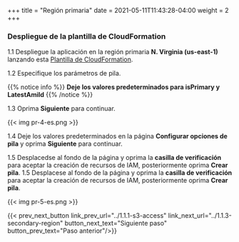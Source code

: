 +++
title = "Región primaria"
date =  2021-05-11T11:43:28-04:00
weight = 2
+++

### Despliegue de la plantilla de CloudFormation

1.1 Despliegue la aplicación en la región primaria **N. Virginia (us-east-1)** lanzando esta [Plantilla de CloudFormation](https://console.aws.amazon.com/cloudformation/home?region=us-east-1#/stacks/create/template?stackName=hot-primary&templateURL=https://ee-assets-prod-us-east-1.s3.amazonaws.com/modules/7ebe40ac15b94a1e815828a877bde9b3/v9/HotStandby.yaml).

1.2  Especifique los parámetros de pila.

{{% notice info %}}
**Deje los valores predeterminados para isPrimary y LatestAmiId**
{{% /notice %}}

1.3 Oprima **Siguiente** para continuar.

{{< img pr-4-es.png >}}

1.4 Deje los valores predeterminados en la página **Configurar opciones de pila** y oprima **Siguiente** para continuar.

1.5 Desplacedse al fondo de la página y oprima la **casilla de verificación** para aceptar la creación de recursos de IAM, posteriormente oprima **Crear pila**.
1.5 Desplacese al fondo de la página y oprima la **casilla de verificación** para aceptar la creación de recursos de IAM, posteriormente oprima **Crear pila**.

{{< img pr-5-es.png >}}

{{< prev_next_button link_prev_url="../1.1.1-s3-access" link_next_url="../1.1.3-secondary-region" button_next_text="Siguiente paso" button_prev_text="Paso anterior"/>}}

